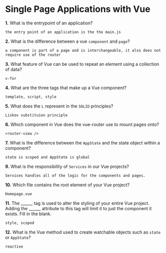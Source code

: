 # Single Page Applications with Vue

**1.** What is the entrypoint of an application?
<!-- enter you answer in the space below -->
```
the entry point of an application is the the main.js
```
**2.** What is the difference between a vue `component` and `page`?
<!-- enter you answer in the space below -->
```
a component is part of a page and is interchangeable, it also does not require use of the router
```
**3.** What feature of Vue can be used to repeat an element using a collection of data?
<!-- enter you answer in the space below -->
```
v-for
```
**4.** What are the three tags that make up a Vue component?
<!-- enter you answer in the space below -->
```
template, script, style
```
**5.** What does the `L` represent in the `SOLID` principles?
<!-- enter you answer in the space below -->
```
Liskov substituion principle
```
**6.** Which component in Vue does the vue-router use to mount pages onto?
<!-- enter you answer in the space below -->
```
<router-view />
```
**7.** What is the difference between the `AppState` and the state object within a component?
<!-- enter you answer in the space below -->
```
state is scoped and AppState is global
```
**9.** What is the responsibility of `Services` in our Vue projects?
<!-- enter you answer in the space below -->
```
Services handles all of the logic for the components and pages. 
```
**10.** Which file contains the root element of your Vue project?
<!-- enter you answer in the space below -->
```
Homepage.vue
```
**11.** The ______ tag is used to alter the styling of your entire Vue project.  Adding the ______ attribute to this tag will limit it to just the component it exists.  Fill in the blank.
<!-- enter you answer in the space below -->
```
style, scoped
```
**12.** What is the Vue method used to create watchable objects such as `state` or `AppState`?
<!-- enter you answer in the space below -->
```
reactive
```
